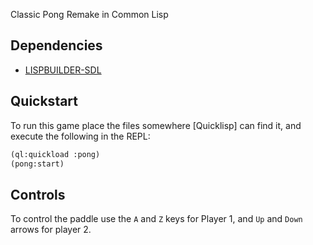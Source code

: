 Classic Pong Remake in Common Lisp

## Dependencies

- [LISPBUILDER-SDL](https://code.google.com/p/lispbuilder/wiki/LispbuilderSDL)

## Quickstart

To run this game place the files somewhere [Quicklisp] can find it, and execute the following in the REPL:

```lisp
(ql:quickload :pong)
(pong:start)
```

## Controls

To control the paddle use the `A` and `Z` keys for Player 1, and `Up` and `Down` arrows for player 2.
